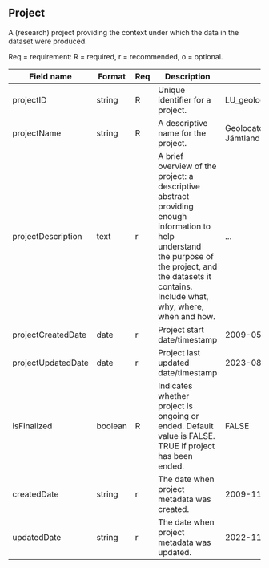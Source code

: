 ## Project

A (research) project providing the context under which the data in the dataset were produced.

Req = requirement: R = required, r = recommended, o = optional.

| Field name | Format | Req | Description | Example |
| ---------- | ------ | --- | ----------- | ------- |
| projectID | string | R | Unique identifier for a project. | LU_geolocator_great_snipes_AL |
| projectName | string | R | A descriptive name for the project. | Geolocator Great snipes Jämtland ÅL |
| projectDescription | text | r | A brief overview of the project: a descriptive abstract providing enough information to help understand <br>the purpose of the project, and the datasets it contains. Include what, why, where, when and how. | ... |
| projectCreatedDate | date | r | Project start date/timestamp | 2009-05-15 |
| projectUpdatedDate | date | r | Project last updated date/timestamp | 2023-08-21 |
| isFinalized | boolean | R | Indicates whether project is ongoing or ended. Default value is FALSE. TRUE if project has been ended. | FALSE |
| createdDate | string | r | The date when project metadata was created. | 2009-11-29 |
| updatedDate | string | r | The date when project metadata was updated. | 2022-11-01 |
